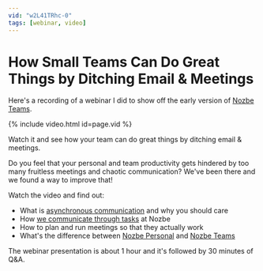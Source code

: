 ```yaml
---
vid: "w2L41TRhc-0"
tags: [webinar, video]
---
```


# How Small Teams Can Do Great Things by Ditching Email & Meetings

Here's a recording of a webinar I did to show off the early version of [Nozbe Teams](https://nozbe.com/).

{% include video.html id=page.vid %}

<!--More--> 

Watch it and see how your team can do great things by ditching email & meetings. 

Do you feel that your personal and team productivity gets hindered by too many fruitless meetings and chaotic communication? We've been there and we found a way to improve that!

Watch the video and find out:

- What is [asynchronous communication](https://nozbe.com/blog/asynchronous/) and why you should care
- How [we communicate through tasks](https://nozbe.com/blog/task-based-communication) at Nozbe
- How to plan and run meetings so that they actually work
- What's the difference between [Nozbe Personal](https://nozbe.com/personal) and [Nozbe Teams](https://nozbe.com/)

The webinar presentation is about 1 hour and it's followed by 30 minutes of Q&A.